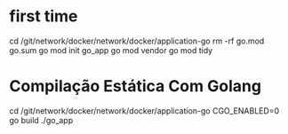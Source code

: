

# first time
cd /git/network/docker/network/docker/application-go
rm -rf go.mod go.sum
go mod init go_app
go mod vendor
go mod tidy

# Compilação Estática Com Golang
cd /git/network/docker/network/docker/application-go
CGO_ENABLED=0 go build
./go_app
